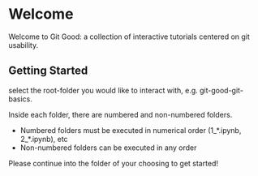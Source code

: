 # Welcome
Welcome to Git Good: a collection of interactive tutorials centered on git usability.

## Getting Started
select the root-folder you would like to interact with, e.g. git-good-git-basics.

Inside each folder, there are numbered and non-numbered folders.
* Numbered folders must be executed in numerical order (1_\*.ipynb, 2_\*.ipynb), etc 
* Non-numbered folders can be executed in any order

Please continue into the folder of your choosing to get started!